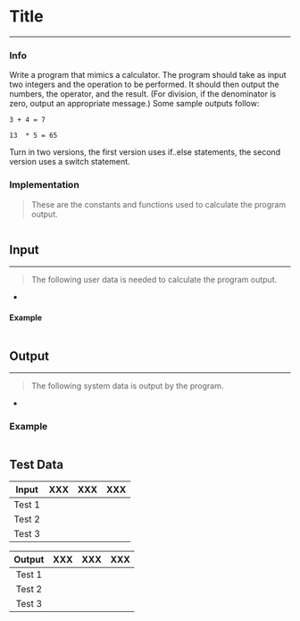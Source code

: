 # Title
***
### Info
Write a program that mimics a calculator. The program should take as input two integers and the operation
to be performed. It should then output the numbers, the operator, and the result. (For division, if the
denominator is zero, output an appropriate message.) Some sample outputs follow:

`3 + 4 = 7`

`13  * 5 = 65`

Turn in two versions, the first version uses if..else statements, the second version uses a switch statement.

### Implementation
> These are the constants and functions used to calculate the program output.

```

```

## Input
***
> The following user data is needed to calculate the program output.

+ 

#### Example
```c++

```

## Output
***
> The following system data is output by the program.

+ 

### Example
```c++

```

## Test Data
| Input  | XXX | XXX | XXX |
|:------:|:---:|:---:|:---:|
| Test 1 |     |     |     |
| Test 2 |     |     |     |
| Test 3 |     |     |     |

| Output | XXX | XXX | XXX |
|:------:|:---:|:---:|:---:|
| Test 1 |     |     |     |
| Test 2 |     |     |     |
| Test 3 |     |     |     |
